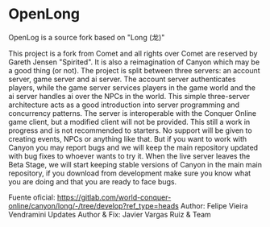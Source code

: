 # OpenLong
OpenLog is a source fork based on "Long (龙)"

This project is a fork from Comet and all rights over Comet are reserved by Gareth Jensen "Spirited".
It is also a reimagination of Canyon which may be a good thing (or not).
The project is split between three servers: an account server, game server and ai server. The account server authenticates players, while the game server services players in the game world and the ai server handles ai over the NPCs in the world. This simple three-server architecture acts as a good introduction into server programming and concurrency patterns. The server is interoperable with the Conquer Online game client, but a modified client will not be provided.
This still a work in progress and is not recommended to starters. No support will be given to creating events, NPCs or anything like that. But if you want to work with Canyon you may report bugs and we will keep the main repository updated with bug fixes to whoever wants to try it.
When the live server leaves the Beta Stage, we will start keeping stable versions of Canyon in the main main repository, if you download from development make sure you know what you are doing and that you are ready to face bugs.

Fuente oficial: https://gitlab.com/world-conquer-online/canyon/long/-/tree/develop?ref_type=heads
Author: Felipe Vieira Vendramini
Updates Author & Fix: Javier Vargas Ruiz & Team
